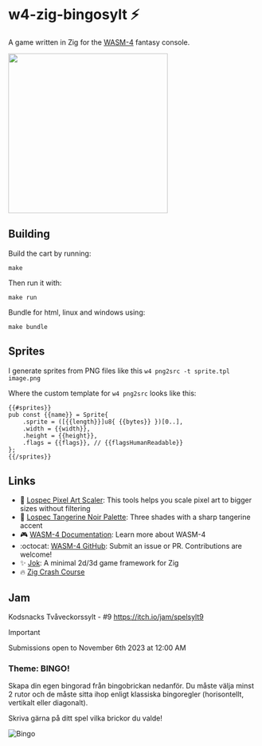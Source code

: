 # w4-zig-bingosylt :zap:

A game written in Zig for the [WASM-4](https://wasm4.org) fantasy console.

<img src="https://i.imgur.com/VU2HYxl.png" width="320">

## Building

Build the cart by running:

```shell
make
```

Then run it with:

```shell
make run
```

Bundle for html, linux and windows using:

```shell
make bundle
```

## Sprites

I generate sprites from PNG files like this `w4 png2src -t sprite.tpl image.png`

Where the custom template for `w4 png2src` looks like this:
```zig
{{#sprites}}
pub const {{name}} = Sprite{
    .sprite = ([{{length}}]u8{ {{bytes}} })[0..],
    .width = {{width}},
    .height = {{height}},
    .flags = {{flags}}, // {{flagsHumanReadable}}
};
{{/sprites}}
```


## Links

- :art: [Lospec Pixel Art Scaler](https://lospec.com/pixel-art-scaler/): This tools helps you scale pixel art to bigger sizes without filtering
- :tangerine: [Lospec Tangerine Noir Palette](https://lospec.com/palette-list/tangerine-noir): Three shades with a sharp tangerine accent
- :video_game: [WASM-4 Documentation](https://wasm4.org/docs): Learn more about WASM-4
- :octocat: [WASM-4 GitHub](https://github.com/aduros/wasm4): Submit an issue or PR. Contributions are welcome!
- :sparkles: [Jok](https://github.com/Jack-Ji/jok): A minimal 2d/3d game framework for Zig
- :fire: [Zig Crash Course](https://ikrima.dev/dev-notes/zig/zig-crash-course/)

## Jam

Kodsnacks Tvåveckorssylt - #9
<https://itch.io/jam/spelsylt9>

> [!IMPORTANT]
> Submissions open to November 6th 2023 at 12:00 AM

### Theme: BINGO!

Skapa din egen bingorad från bingobrickan nedanför. Du måste välja minst 2 rutor och de måste sitta ihop enligt klassiska bingoregler (horisontellt, vertikalt eller diagonalt).

Skriva gärna på ditt spel vilka brickor du valde!

![Bingo](https://i.imgur.com/K96Cb2N.png)
